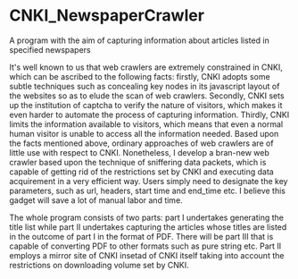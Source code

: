 # CNKI_NewspaperCrawler
A program with the aim of capturing information about articles listed in specified newspapers

It's well known to us that web crawlers are extremely constrained in CNKI, which can be ascribed to the following facts: firstly, CNKI adopts some subtle techniques such as concealing key nodes in its javascript layout of the websites so as to elude the scan of web crawlers. Secondly, CNKI sets up the institution of captcha to verify the nature of visitors, which makes it even harder to automate the process of capturing information. Thirdly, CNKI limits the information available to visitors, which means that even a normal human visitor is unable to access all the information needed. Based upon the facts mentioned above, ordinary approaches of web crawlers are of little use with respect to CNKI. Nonetheless, I develop a bran-new web crawler based upon the technique of sniffering data packets, which is capable of getting rid of the restrictions set by CNKI and executing data acquirement in a very efficient way. Users simply need to designate the key parameters, such as url, headers, start time and end_time etc. I believe this gadget will save a lot of manual labor and time.

The whole program consists of two parts: part I undertakes generating the title list while part II undertakes capturing the articles whose titles are listed in the outcome of part I in the format of PDF. There will be part III that is capable of converting PDF to other formats such as pure string etc. Part II employs a mirror site of CNKI insetad of CNKI itself taking into account the restrictions on downloading volume set by CNKI.
